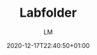---
title: "Labfolder"
images: # Create a folder in /static/images/tools that has the same name as this current markdown file and place the images there. We only need the file name here. If this is not clear, please refer to existing tools as references.
  - path: ELN-Evolution.png.webp
  - path: fp_data-entry-integration_scren.png.webp
  - path: Solution-Academia-AccessData.png
  - path: Solution-Academia-Templates-1.png
  - path: Solution-MolBio-Inventory.png
  - path: www.labfolder.com_.png
categories:
  - "Project Management"
tags:
  - "Data Management"
links:
  - name: labfolder
    link: https://www.labfolder.com/
summary: "A reliable infrastructure for your data"
features:
  - "Easy sharing"
platforms:
  - "Web"
fields:
  - "General and Interdisciplinary"
plans:
  - name:
    description:
makers: # the makers of the tool
  - name:
    description:
author: LM   # the person who submitted this tool to KausalFlow
date: 2020-12-17T22:40:50+01:00
draft: false
---